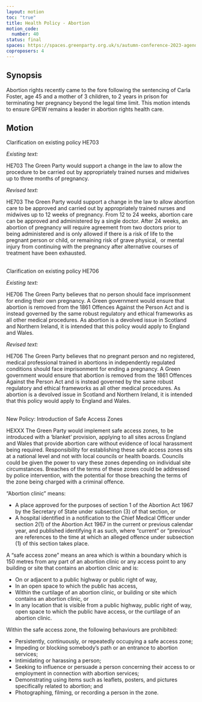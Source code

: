 ```yaml
---
layout: motion
toc: "true"
title: Health Policy - Abortion
motion_code:
  number: 40
status: final
spaces: https://spaces.greenparty.org.uk/s/autumn-conference-2023-agenda-forum/post/post/view?id=11171
coproposers: 4
---
```

## Synopsis

Abortion rights recently came to the fore following the sentencing of Carla Foster, age 45 and a mother of 3 children, to 2 years in prison for terminating her pregnancy beyond the legal time limit. This motion intends to ensure GPEW remains a leader in abortion rights health care.

## M﻿otion

Clarification on existing policy HE703

*Existing text:*

HE703 The Green Party would support a change in the law to allow the procedure to be carried out by appropriately trained nurses and midwives up to three months of pregnancy.

*Revised text:*

HE703 The Green Party would support a change in the law to allow abortion care to be approved and carried out by appropriately trained nurses and midwives up to 12 weeks of pregnancy. From 12 to 24 weeks, abortion care can be approved and administered by a single doctor. After 24 weeks, an abortion of pregnancy will require agreement from two doctors prior to being administered and is only allowed if there is a risk of life to the pregnant person or child, or remaining risk of grave physical,  or mental injury from continuing with the pregnancy after alternative courses of treatment have been exhausted.

\
Clarification on existing policy HE706

*Existing text:*

HE706 The Green Party believes that no person should face imprisonment for ending their own pregnancy. A Green government would ensure that abortion is removed from the 1861 Offences Against the Person Act and is instead governed by the same robust regulatory and ethical frameworks as all other medical procedures. As abortion is a devolved issue in Scotland and Northern Ireland, it is intended that this policy would apply to England and Wales.

*Revised text:*

HE706 The Green Party believes that no pregnant person and no registered, medical professional trained in abortions in independently regulated conditions should face imprisonment for ending a pregnancy. A Green government would ensure that abortion is removed from the 1861 Offences Against the Person Act and is instead governed by the same robust regulatory and ethical frameworks as all other medical procedures. As abortion is a devolved issue in Scotland and Northern Ireland, it is intended that this policy would apply to England and Wales.

\
New Policy: Introduction of Safe Access Zones

HEXXX The Green Party would implement safe access zones, to be introduced with a ‘blanket’ provision, applying to all sites across England and Wales that provide abortion care without evidence of local harassment being required. Responsibility for establishing these safe access zones sits at a national level and not with local councils or health boards. Councils could be given the power to vary these zones depending on individual site circumstances. Breaches of the terms of these zones could be addressed by police intervention, with the potential for those breaching the terms of the zone being charged with a criminal offence.

“Abortion clinic” means:

* A place approved for the purposes of section 1 of the Abortion Act 1967 by the Secretary of State under subsection (3) of that section, or
* A hospital identified in a notification to the Chief Medical Officer under section 2(1) of the Abortion Act 1967 in the current or previous calendar year, and published identifying it as such, where “current” or “previous” are references to the time at which an alleged offence under subsection (1) of this section takes place.

A “safe access zone” means an area which is within a boundary which is 150 metres from any part of an abortion clinic or any access point to any building or site that contains an abortion clinic and is:

* On or adjacent to a public highway or public right of way,
* In an open space to which the public has access,
* Within the curtilage of an abortion clinic, or building or site which contains an abortion clinic, or
* In any location that is visible from a public highway, public right of way, open space to which the public have access, or the curtilage of an abortion clinic.

Within the safe access zone, the following behaviours are prohibited:

* Persistently, continuously, or repeatedly occupying a safe access zone;
* Impeding or blocking somebody’s path or an entrance to abortion services;
* Intimidating or harassing a person;
* Seeking to influence or persuade a person concerning their access to or employment in connection with abortion services;
* Demonstrating using items such as leaflets, posters, and pictures specifically related to abortion; and
* Photographing, filming, or recording a person in the zone.